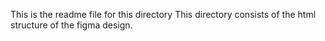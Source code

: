 This is the readme file for this directory
This directory consists of the html structure of the figma design.
